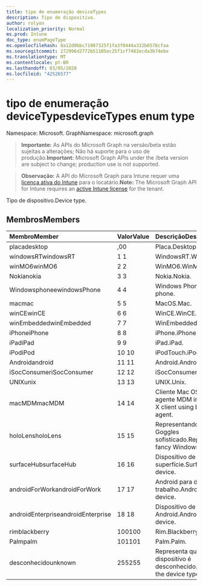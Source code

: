 ```yaml
---
title: tipo de enumeração deviceTypes
description: Tipo de dispositivo.
author: rolyon
localization_priority: Normal
ms.prod: Intune
doc_type: enumPageType
ms.openlocfilehash: 8a12d0bbc71987325f1fa3f0444a332b6578cfaa
ms.sourcegitcommit: 272996d2772b51105ec25f1cf7482ecda3b74ebe
ms.translationtype: MT
ms.contentlocale: pt-BR
ms.lasthandoff: 03/05/2020
ms.locfileid: "42526577"
---
```

# <a name="devicetypes-enum-type"></a><span data-ttu-id="0c02c-103">tipo de enumeração deviceTypes</span><span class="sxs-lookup"><span data-stu-id="0c02c-103">deviceTypes enum type</span></span>

<span data-ttu-id="0c02c-104">Namespace: Microsoft. Graph</span><span class="sxs-lookup"><span data-stu-id="0c02c-104">Namespace: microsoft.graph</span></span>

> <span data-ttu-id="0c02c-105">**Importante:** As APIs do Microsoft Graph na versão/beta estão sujeitas a alterações; Não há suporte para o uso de produção.</span><span class="sxs-lookup"><span data-stu-id="0c02c-105">**Important:** Microsoft Graph APIs under the /beta version are subject to change; production use is not supported.</span></span>

> <span data-ttu-id="0c02c-106">**Observação:** A API do Microsoft Graph para Intune requer uma [licença ativa do Intune](https://go.microsoft.com/fwlink/?linkid=839381) para o locatário.</span><span class="sxs-lookup"><span data-stu-id="0c02c-106">**Note:** The Microsoft Graph API for Intune requires an [active Intune license](https://go.microsoft.com/fwlink/?linkid=839381) for the tenant.</span></span>

<span data-ttu-id="0c02c-107">Tipo de dispositivo.</span><span class="sxs-lookup"><span data-stu-id="0c02c-107">Device type.</span></span>

## <a name="members"></a><span data-ttu-id="0c02c-108">Membros</span><span class="sxs-lookup"><span data-stu-id="0c02c-108">Members</span></span>
|<span data-ttu-id="0c02c-109">Membro</span><span class="sxs-lookup"><span data-stu-id="0c02c-109">Member</span></span>|<span data-ttu-id="0c02c-110">Valor</span><span class="sxs-lookup"><span data-stu-id="0c02c-110">Value</span></span>|<span data-ttu-id="0c02c-111">Descrição</span><span class="sxs-lookup"><span data-stu-id="0c02c-111">Description</span></span>|
|:---|:---|:---|
|<span data-ttu-id="0c02c-112">placa</span><span class="sxs-lookup"><span data-stu-id="0c02c-112">desktop</span></span>|<span data-ttu-id="0c02c-113">,0</span><span class="sxs-lookup"><span data-stu-id="0c02c-113">0</span></span>|<span data-ttu-id="0c02c-114">Placa.</span><span class="sxs-lookup"><span data-stu-id="0c02c-114">Desktop.</span></span>|
|<span data-ttu-id="0c02c-115">windowsRT</span><span class="sxs-lookup"><span data-stu-id="0c02c-115">windowsRT</span></span>|<span data-ttu-id="0c02c-116">1 </span><span class="sxs-lookup"><span data-stu-id="0c02c-116">1</span></span>|<span data-ttu-id="0c02c-117">WindowsRT.</span><span class="sxs-lookup"><span data-stu-id="0c02c-117">WindowsRT.</span></span>|
|<span data-ttu-id="0c02c-118">winMO6</span><span class="sxs-lookup"><span data-stu-id="0c02c-118">winMO6</span></span>|<span data-ttu-id="0c02c-119">2 </span><span class="sxs-lookup"><span data-stu-id="0c02c-119">2</span></span>|<span data-ttu-id="0c02c-120">WinMO6.</span><span class="sxs-lookup"><span data-stu-id="0c02c-120">WinMO6.</span></span>|
|<span data-ttu-id="0c02c-121">Nokia</span><span class="sxs-lookup"><span data-stu-id="0c02c-121">nokia</span></span>|<span data-ttu-id="0c02c-122">3 </span><span class="sxs-lookup"><span data-stu-id="0c02c-122">3</span></span>|<span data-ttu-id="0c02c-123">Nokia.</span><span class="sxs-lookup"><span data-stu-id="0c02c-123">Nokia.</span></span>|
|<span data-ttu-id="0c02c-124">Windowsphonee</span><span class="sxs-lookup"><span data-stu-id="0c02c-124">windowsPhone</span></span>|<span data-ttu-id="0c02c-125">4 </span><span class="sxs-lookup"><span data-stu-id="0c02c-125">4</span></span>|<span data-ttu-id="0c02c-126">Windows Phone.</span><span class="sxs-lookup"><span data-stu-id="0c02c-126">Windows phone.</span></span>|
|<span data-ttu-id="0c02c-127">mac</span><span class="sxs-lookup"><span data-stu-id="0c02c-127">mac</span></span>|<span data-ttu-id="0c02c-128">5 </span><span class="sxs-lookup"><span data-stu-id="0c02c-128">5</span></span>|<span data-ttu-id="0c02c-129">MacOS.</span><span class="sxs-lookup"><span data-stu-id="0c02c-129">Mac.</span></span>|
|<span data-ttu-id="0c02c-130">winCE</span><span class="sxs-lookup"><span data-stu-id="0c02c-130">winCE</span></span>|<span data-ttu-id="0c02c-131">6 </span><span class="sxs-lookup"><span data-stu-id="0c02c-131">6</span></span>|<span data-ttu-id="0c02c-132">WinCE.</span><span class="sxs-lookup"><span data-stu-id="0c02c-132">WinCE.</span></span>|
|<span data-ttu-id="0c02c-133">winEmbedded</span><span class="sxs-lookup"><span data-stu-id="0c02c-133">winEmbedded</span></span>|<span data-ttu-id="0c02c-134">7 </span><span class="sxs-lookup"><span data-stu-id="0c02c-134">7</span></span>|<span data-ttu-id="0c02c-135">WinEmbedded.</span><span class="sxs-lookup"><span data-stu-id="0c02c-135">WinEmbedded.</span></span>|
|<span data-ttu-id="0c02c-136">iPhone</span><span class="sxs-lookup"><span data-stu-id="0c02c-136">iPhone</span></span>|<span data-ttu-id="0c02c-137">8 </span><span class="sxs-lookup"><span data-stu-id="0c02c-137">8</span></span>|<span data-ttu-id="0c02c-138">iPhone.</span><span class="sxs-lookup"><span data-stu-id="0c02c-138">iPhone.</span></span>|
|<span data-ttu-id="0c02c-139">iPad</span><span class="sxs-lookup"><span data-stu-id="0c02c-139">iPad</span></span>|<span data-ttu-id="0c02c-140">9 </span><span class="sxs-lookup"><span data-stu-id="0c02c-140">9</span></span>|<span data-ttu-id="0c02c-141">iPad.</span><span class="sxs-lookup"><span data-stu-id="0c02c-141">iPad.</span></span>|
|<span data-ttu-id="0c02c-142">iPod</span><span class="sxs-lookup"><span data-stu-id="0c02c-142">iPod</span></span>|<span data-ttu-id="0c02c-143">10 </span><span class="sxs-lookup"><span data-stu-id="0c02c-143">10</span></span>|<span data-ttu-id="0c02c-144">iPodTouch.</span><span class="sxs-lookup"><span data-stu-id="0c02c-144">iPodTouch.</span></span>|
|<span data-ttu-id="0c02c-145">Android</span><span class="sxs-lookup"><span data-stu-id="0c02c-145">android</span></span>|<span data-ttu-id="0c02c-146">11 </span><span class="sxs-lookup"><span data-stu-id="0c02c-146">11</span></span>|<span data-ttu-id="0c02c-147">Android.</span><span class="sxs-lookup"><span data-stu-id="0c02c-147">Android.</span></span>|
|<span data-ttu-id="0c02c-148">iSocConsumer</span><span class="sxs-lookup"><span data-stu-id="0c02c-148">iSocConsumer</span></span>|<span data-ttu-id="0c02c-149">12 </span><span class="sxs-lookup"><span data-stu-id="0c02c-149">12</span></span>|<span data-ttu-id="0c02c-150">iSocConsumer.</span><span class="sxs-lookup"><span data-stu-id="0c02c-150">iSocConsumer.</span></span>|
|<span data-ttu-id="0c02c-151">UNIX</span><span class="sxs-lookup"><span data-stu-id="0c02c-151">unix</span></span>|<span data-ttu-id="0c02c-152">13 </span><span class="sxs-lookup"><span data-stu-id="0c02c-152">13</span></span>|<span data-ttu-id="0c02c-153">UNIX.</span><span class="sxs-lookup"><span data-stu-id="0c02c-153">Unix.</span></span>|
|<span data-ttu-id="0c02c-154">macMDM</span><span class="sxs-lookup"><span data-stu-id="0c02c-154">macMDM</span></span>|<span data-ttu-id="0c02c-155">14 </span><span class="sxs-lookup"><span data-stu-id="0c02c-155">14</span></span>|<span data-ttu-id="0c02c-156">Cliente Mac OS X usando o agente MDM interno.</span><span class="sxs-lookup"><span data-stu-id="0c02c-156">Mac OS X client using built in MDM agent.</span></span>|
|<span data-ttu-id="0c02c-157">holoLens</span><span class="sxs-lookup"><span data-stu-id="0c02c-157">holoLens</span></span>|<span data-ttu-id="0c02c-158">15 </span><span class="sxs-lookup"><span data-stu-id="0c02c-158">15</span></span>|<span data-ttu-id="0c02c-159">Representando o Windows 10 Goggles sofisticado.</span><span class="sxs-lookup"><span data-stu-id="0c02c-159">Representing the fancy Windows 10 goggles.</span></span>|
|<span data-ttu-id="0c02c-160">surfaceHub</span><span class="sxs-lookup"><span data-stu-id="0c02c-160">surfaceHub</span></span>|<span data-ttu-id="0c02c-161">16 </span><span class="sxs-lookup"><span data-stu-id="0c02c-161">16</span></span>|<span data-ttu-id="0c02c-162">Dispositivo de HUB de superfície.</span><span class="sxs-lookup"><span data-stu-id="0c02c-162">Surface HUB device.</span></span>|
|<span data-ttu-id="0c02c-163">androidForWork</span><span class="sxs-lookup"><span data-stu-id="0c02c-163">androidForWork</span></span>|<span data-ttu-id="0c02c-164">17 </span><span class="sxs-lookup"><span data-stu-id="0c02c-164">17</span></span>|<span data-ttu-id="0c02c-165">Android para dispositivo de trabalho.</span><span class="sxs-lookup"><span data-stu-id="0c02c-165">Android for work device.</span></span>|
|<span data-ttu-id="0c02c-166">androidEnterprise</span><span class="sxs-lookup"><span data-stu-id="0c02c-166">androidEnterprise</span></span>|<span data-ttu-id="0c02c-167">18 </span><span class="sxs-lookup"><span data-stu-id="0c02c-167">18</span></span>|<span data-ttu-id="0c02c-168">Dispositivo de empresa Android.</span><span class="sxs-lookup"><span data-stu-id="0c02c-168">Android enterprise device.</span></span>|
|<span data-ttu-id="0c02c-169">rim</span><span class="sxs-lookup"><span data-stu-id="0c02c-169">blackberry</span></span>|<span data-ttu-id="0c02c-170">100</span><span class="sxs-lookup"><span data-stu-id="0c02c-170">100</span></span>|<span data-ttu-id="0c02c-171">Rim.</span><span class="sxs-lookup"><span data-stu-id="0c02c-171">Blackberry.</span></span>|
|<span data-ttu-id="0c02c-172">Palm</span><span class="sxs-lookup"><span data-stu-id="0c02c-172">palm</span></span>|<span data-ttu-id="0c02c-173">101</span><span class="sxs-lookup"><span data-stu-id="0c02c-173">101</span></span>|<span data-ttu-id="0c02c-174">Palm.</span><span class="sxs-lookup"><span data-stu-id="0c02c-174">Palm.</span></span>|
|<span data-ttu-id="0c02c-175">desconhecido</span><span class="sxs-lookup"><span data-stu-id="0c02c-175">unknown</span></span>|<span data-ttu-id="0c02c-176">255</span><span class="sxs-lookup"><span data-stu-id="0c02c-176">255</span></span>|<span data-ttu-id="0c02c-177">Representa que o tipo de dispositivo é desconhecido.</span><span class="sxs-lookup"><span data-stu-id="0c02c-177">Represents that the device type is unknown.</span></span>|



